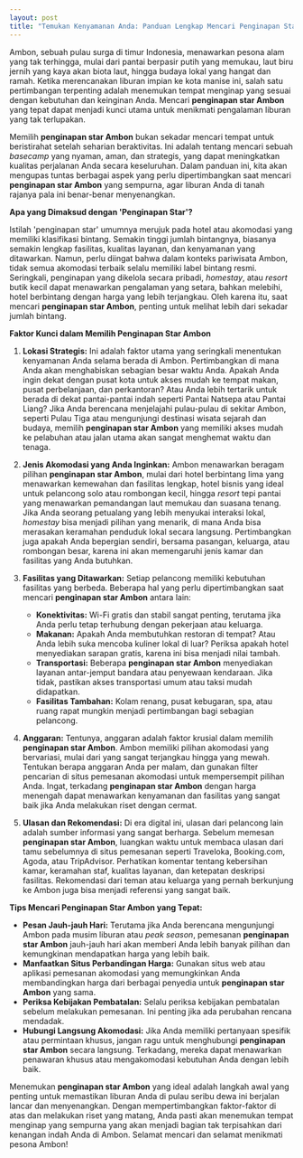 ```yaml
---
layout: post
title: "Temukan Kenyamanan Anda: Panduan Lengkap Mencari Penginapan Star Ambon Terbaik"
---
```


Ambon, sebuah pulau surga di timur Indonesia, menawarkan pesona alam yang tak terhingga, mulai dari pantai berpasir putih yang memukau, laut biru jernih yang kaya akan biota laut, hingga budaya lokal yang hangat dan ramah. Ketika merencanakan liburan impian ke kota manise ini, salah satu pertimbangan terpenting adalah menemukan tempat menginap yang sesuai dengan kebutuhan dan keinginan Anda. Mencari **penginapan star Ambon** yang tepat dapat menjadi kunci utama untuk menikmati pengalaman liburan yang tak terlupakan.

Memilih **penginapan star Ambon** bukan sekadar mencari tempat untuk beristirahat setelah seharian beraktivitas. Ini adalah tentang mencari sebuah *basecamp* yang nyaman, aman, dan strategis, yang dapat meningkatkan kualitas perjalanan Anda secara keseluruhan. Dalam panduan ini, kita akan mengupas tuntas berbagai aspek yang perlu dipertimbangkan saat mencari **penginapan star Ambon** yang sempurna, agar liburan Anda di tanah rajanya pala ini benar-benar menyenangkan.

**Apa yang Dimaksud dengan 'Penginapan Star'?**

Istilah 'penginapan star' umumnya merujuk pada hotel atau akomodasi yang memiliki klasifikasi bintang. Semakin tinggi jumlah bintangnya, biasanya semakin lengkap fasilitas, kualitas layanan, dan kenyamanan yang ditawarkan. Namun, perlu diingat bahwa dalam konteks pariwisata Ambon, tidak semua akomodasi terbaik selalu memiliki label bintang resmi. Seringkali, penginapan yang dikelola secara pribadi, *homestay*, atau *resort* butik kecil dapat menawarkan pengalaman yang setara, bahkan melebihi, hotel berbintang dengan harga yang lebih terjangkau. Oleh karena itu, saat mencari **penginapan star Ambon**, penting untuk melihat lebih dari sekadar jumlah bintang.

**Faktor Kunci dalam Memilih Penginapan Star Ambon**

1.  **Lokasi Strategis:**
    Ini adalah faktor utama yang seringkali menentukan kenyamanan Anda selama berada di Ambon. Pertimbangkan di mana Anda akan menghabiskan sebagian besar waktu Anda. Apakah Anda ingin dekat dengan pusat kota untuk akses mudah ke tempat makan, pusat perbelanjaan, dan perkantoran? Atau Anda lebih tertarik untuk berada di dekat pantai-pantai indah seperti Pantai Natsepa atau Pantai Liang? Jika Anda berencana menjelajahi pulau-pulau di sekitar Ambon, seperti Pulau Tiga atau mengunjungi destinasi wisata sejarah dan budaya, memilih **penginapan star Ambon** yang memiliki akses mudah ke pelabuhan atau jalan utama akan sangat menghemat waktu dan tenaga.

2.  **Jenis Akomodasi yang Anda Inginkan:**
    Ambon menawarkan beragam pilihan **penginapan star Ambon**, mulai dari hotel berbintang lima yang menawarkan kemewahan dan fasilitas lengkap, hotel bisnis yang ideal untuk pelancong solo atau rombongan kecil, hingga *resort* tepi pantai yang menawarkan pemandangan laut memukau dan suasana tenang. Jika Anda seorang petualang yang lebih menyukai interaksi lokal, *homestay* bisa menjadi pilihan yang menarik, di mana Anda bisa merasakan keramahan penduduk lokal secara langsung. Pertimbangkan juga apakah Anda bepergian sendiri, bersama pasangan, keluarga, atau rombongan besar, karena ini akan memengaruhi jenis kamar dan fasilitas yang Anda butuhkan.

3.  **Fasilitas yang Ditawarkan:**
    Setiap pelancong memiliki kebutuhan fasilitas yang berbeda. Beberapa hal yang perlu dipertimbangkan saat mencari **penginapan star Ambon** antara lain:
    *   **Konektivitas:** Wi-Fi gratis dan stabil sangat penting, terutama jika Anda perlu tetap terhubung dengan pekerjaan atau keluarga.
    *   **Makanan:** Apakah Anda membutuhkan restoran di tempat? Atau Anda lebih suka mencoba kuliner lokal di luar? Periksa apakah hotel menyediakan sarapan gratis, karena ini bisa menjadi nilai tambah.
    *   **Transportasi:** Beberapa **penginapan star Ambon** menyediakan layanan antar-jemput bandara atau penyewaan kendaraan. Jika tidak, pastikan akses transportasi umum atau taksi mudah didapatkan.
    *   **Fasilitas Tambahan:** Kolam renang, pusat kebugaran, spa, atau ruang rapat mungkin menjadi pertimbangan bagi sebagian pelancong.

4.  **Anggaran:**
    Tentunya, anggaran adalah faktor krusial dalam memilih **penginapan star Ambon**. Ambon memiliki pilihan akomodasi yang bervariasi, mulai dari yang sangat terjangkau hingga yang mewah. Tentukan berapa anggaran Anda per malam, dan gunakan filter pencarian di situs pemesanan akomodasi untuk mempersempit pilihan Anda. Ingat, terkadang **penginapan star Ambon** dengan harga menengah dapat menawarkan kenyamanan dan fasilitas yang sangat baik jika Anda melakukan riset dengan cermat.

5.  **Ulasan dan Rekomendasi:**
    Di era digital ini, ulasan dari pelancong lain adalah sumber informasi yang sangat berharga. Sebelum memesan **penginapan star Ambon**, luangkan waktu untuk membaca ulasan dari tamu sebelumnya di situs pemesanan seperti Traveloka, Booking.com, Agoda, atau TripAdvisor. Perhatikan komentar tentang kebersihan kamar, keramahan staf, kualitas layanan, dan ketepatan deskripsi fasilitas. Rekomendasi dari teman atau keluarga yang pernah berkunjung ke Ambon juga bisa menjadi referensi yang sangat baik.

**Tips Mencari Penginapan Star Ambon yang Tepat:**

*   **Pesan Jauh-jauh Hari:** Terutama jika Anda berencana mengunjungi Ambon pada musim liburan atau *peak season*, pemesanan **penginapan star Ambon** jauh-jauh hari akan memberi Anda lebih banyak pilihan dan kemungkinan mendapatkan harga yang lebih baik.
*   **Manfaatkan Situs Perbandingan Harga:** Gunakan situs web atau aplikasi pemesanan akomodasi yang memungkinkan Anda membandingkan harga dari berbagai penyedia untuk **penginapan star Ambon** yang sama.
*   **Periksa Kebijakan Pembatalan:** Selalu periksa kebijakan pembatalan sebelum melakukan pemesanan. Ini penting jika ada perubahan rencana mendadak.
*   **Hubungi Langsung Akomodasi:** Jika Anda memiliki pertanyaan spesifik atau permintaan khusus, jangan ragu untuk menghubungi **penginapan star Ambon** secara langsung. Terkadang, mereka dapat menawarkan penawaran khusus atau mengakomodasi kebutuhan Anda dengan lebih baik.

Menemukan **penginapan star Ambon** yang ideal adalah langkah awal yang penting untuk memastikan liburan Anda di pulau seribu dewa ini berjalan lancar dan menyenangkan. Dengan mempertimbangkan faktor-faktor di atas dan melakukan riset yang matang, Anda pasti akan menemukan tempat menginap yang sempurna yang akan menjadi bagian tak terpisahkan dari kenangan indah Anda di Ambon. Selamat mencari dan selamat menikmati pesona Ambon!
